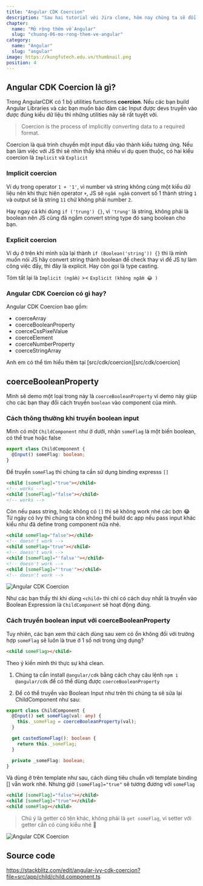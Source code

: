 ```yaml
---
title: "Angular CDK Coercion"
description: "Sau hai tutorial với Jira clone, hôm nay chúng ta sẽ đổi gió tìm hiểu thêm một chút về Angular CDK Coercion, một bộ API rất hữu dụng nhưng rất tiếc chưa có documentation chi tiết 🤣"
chapter:
  name: "Mở rộng thêm về Angular"
  slug: "chuong-06-mo-rong-them-ve-angular"
category:
  name: "Angular"
  slug: "angular"
image: https://kungfutech.edu.vn/thumbnail.png
position: 4
---
```


## Angular CDK Coercion là gì?

Trong AngularCDK có 1 bộ utilities functions **coercion**. Nếu các bạn build Angular Libraries và các bạn muốn bảo đảm các Input được devs truyền vào được đúng kiểu dữ liệu thì những utilities này sẽ rất tuyệt vời.

> Coercion is the process of implicitly converting data to a required format.

Coercion là quá trình chuyển một input đầu vào thành kiểu tương ứng. Nếu bạn làm việc với JS thì sẽ nhìn thấy khá nhiều ví dụ quen thuộc, có hai kiểu coercion là `Implicit` và `Explicit`

### Implicit coercion

Ví dụ trong operator `1 + '1'`, vì number và string không cùng một kiểu dữ liệu nên khi thực hiện operator `+`, JS sẽ `ngấm ngầm` convert số 1 thành string `1` và output sẽ là string `11` chứ không phải number `2`.

Hay ngay cả khi dùng `if ('trung') {}`, vì `'trung'` là string, không phải là boolean nên JS cũng đã ngầm convert string type đó sang boolean cho bạn.

### Explicit coercion

Ví dụ ở trên khi mình sửa lại thành `if (Boolean('string')) {}` thì là mình muốn nói JS hãy convert string thành boolean để check thay vì để JS tự làm công việc đấy, thì đây là explicit. Hay còn gọi là type casting.

Tóm tắt lại là `Implicit (ngầm)` >< `Explicit (không ngầm 😂 )`

### Angular CDK Coercion có gì hay?

Angular CDK Coercion bao gồm:

- coerceArray
- coerceBooleanProperty
- coerceCssPixelValue
- coerceElement
- coerceNumberProperty
- coerceStringArray

Anh em có thể tìm hiểu thêm tại [src/cdk/coercion][src/cdk/coercion]

## coerceBooleanProperty

Mình sẽ demo một loại trong này là `coerceBooleanProperty` vì demo này giúp cho các bạn thay đổi cách truyền `boolean` vào component của mình.

### Cách thông thường khi truyền boolean input

Mình có một `ChildComponent` như ở dưới, nhận `someFlag` là một biến boolean, có thể true hoặc false

```ts
export class ChildComponent {
  @Input() someFlag: boolean;
}
```

Để truyền `someFlag` thì chúng ta cần sử dụng binding expresss `[]`

```html
<child [someFlag]="true"></child>
<!-- works -->
<child [someFlag]="false"></child>
<!-- works -->
```

Còn nếu pass string, hoặc không có `[]` thì sẽ không work nhé các bợn 😂 Từ ngày có Ivy thì chúng ta còn không thể build dc app nếu pass input khác kiểu như đã define trong component nữa nhé.

```html
<child someFlag="false"></child>
<!-- doesn't work -->
<child someFlag="true"></child>
<!-- doesn't work -->
<child [someFlag]="'false'"></child>
<!-- doesn't work -->
<child [someFlag]="'true'"></child>
<!-- doesn't work -->
```

![Angular CDK Coercion](./assets/day42-01.png)

Như các bạn thấy thì khi dùng `<child>` thì chỉ có cách duy nhất là truyền vào Boolean Expression là `ChildComponent` sẽ hoạt động đúng.

### Cách truyền boolean input với coerceBooleanProperty

Tuy nhiên, các bạn xem thử cách dùng sau xem có ổn không đối với trường hợp `someFlag` sẽ luôn là true ở 1 số nơi trong ứng dụng?

```html
<child someFlag></child>
```

Theo ý kiến mình thì thực sự khá clean.

1. Chúng ta cần install `@angular/cdk` bằng cách chạy câu lệnh `npm i @angular/cdk` để có thể dùng được `coerceBooleanProperty`

2. Để có thể truyền vào Boolean Input như trên thì chúng ta sẽ sửa lại ChildComponent như sau:

```ts
export class ChildComponent {
  @Input() set someFlag(val: any) {
    this._someFlag = coerceBooleanProperty(val);
  }

  get castedSomeFlag(): boolean {
    return this._someFlag;
  }

  private _someFlag: boolean;
}
```

Và dùng ở trên template như sau, cách dùng tiêu chuẩn với template binding [] vẫn work nhé. Nhưng giờ `[someFlag]="true"` sẽ tương đương với `someFlag`

```html
<child [someFlag]="false"></child>
<child [someFlag]="true"></child>
<child someFlag></child>
```

> Chú ý là getter có tên khác, không phải là `get someFlag`, vì setter với getter cần có cùng kiểu nhé 🤣

![Angular CDK Coercion](./assets/day42-02.png)

## Source code

https://stackblitz.com/edit/angular-ivy-cdk-coercion?file=src/app/child/child.component.ts
